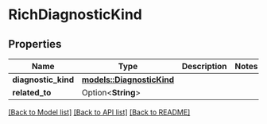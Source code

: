 # RichDiagnosticKind

## Properties

Name | Type | Description | Notes
------------ | ------------- | ------------- | -------------
**diagnostic_kind** | [**models::DiagnosticKind**](DiagnosticKind.md) |  | 
**related_to** | Option<**String**> |  | 

[[Back to Model list]](../README.md#documentation-for-models) [[Back to API list]](../README.md#documentation-for-api-endpoints) [[Back to README]](../README.md)


